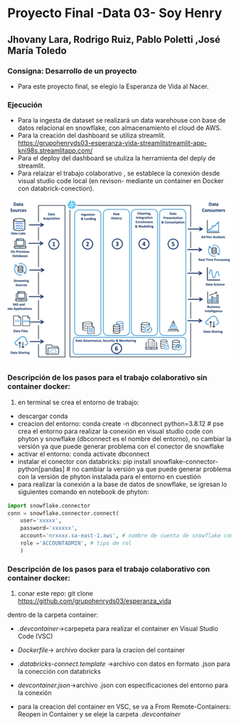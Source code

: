 # Proyecto Final -Data 03- Soy Henry
## Jhovany Lara, Rodrigo Ruiz, Pablo Poletti ,José María Toledo

### Consigna: Desarrollo de un proyecto

- Para este proyecto final, se elegio la Esperanza de Vida al Nacer.


### Ejecución

- Para la ingesta de dataset se realizará un data warehouse con base de datos relacional en snowflake, con almacenamiento el cloud de AWS. 
- Para la creación del dashboard se utiliza streamlit. https://grupohenryds03-esperanza-vida-streamlitstreamlit-app-kni98s.streamlitapp.com/
- Para el deploy del dashboard se utuliza la herramienta del deply de streamlit.
- Para relaizar el trabajo colaborativo , se establece la conexión desde visual studio code local (en revison- mediante un container en Docker con databrick-conection).

<img src="/imagenes/engineering snowflake2.png"/>



### Descripción de los pasos para el trabajo colaborativo sin container docker:

1. en terminal se crea el entorno de trabajo:
- descargar conda
- creacion del entorno: conda create -n dbconnect python=3.8.12 # pse crea el entorno para realizar la conexión en visual studio code con phyton y snowflake (dbconnect es el nombre del entorno), no cambiar la versión ya que puede generar problema con el conector de snowflake
- activar el entorno: conda activate dbconnect
- instalar el conector con databricks: pip install snowflake-connector-python[pandas] # no cambiar la versión ya que puede generar problema con la versión de phyton instalada para el entorno en cuestión
- para realizar la conexión a la base de datos de snowflake, se igresan lo siguientes comando en notebook de phyton:
```python
import snowflake.connector
conn = snowflake.connector.connect(
    user='xxxxx',
    password='xxxxxx',
    account='nrxxxx.sa-east-1.aws', # nombre de cuenta de snowflake con su región asgnada en cloud AWS
    role ='ACCOUNTADMIN', # tipo de rol
    )
```

### Descripción de los pasos para el trabajo colaborativo con container docker:

1. conar este repo: git clone https://github.com/grupohenryds03/esperanza_vida

dentro de la carpeta container:

- *.devcontainer*->carpepeta para realizar el container en Visual Studio Code (VSC)

- *Dockerfile*-> archivo docker para la cracion del container

- *.databricks-connect.template* ->archivo con datos en formato .json para la conección con databricks

- *devcontainer.json*->archivo .json con especificaciones del entorno para la conexión 

- para la creacion del container en VSC, se va a From Remote-Containers: Reopen in Container y se eleje la carpeta *.devcontainer*





